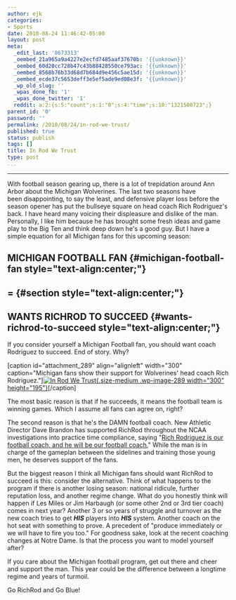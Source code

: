 ```yaml
---
author: ejk
categories:
- Sports
date: 2010-08-24 11:46:42-05:00
layout: post
meta:
  _edit_last: '8673313'
  _oembed_21a965a9a4227e2ecfd7485aaf37670b: '{{unknown}}'
  _oembed_60d20cc728b47c43b88428550ce793ac: '{{unknown}}'
  _oembed_8568b76b33d68d7b684d9e456c5ae15d: '{{unknown}}'
  _oembed_ecde37c5653deff3e5ef5ade9ed08e3f: '{{unknown}}'
  _wp_old_slug: ''
  _wpas_done_fb: '1'
  _wpas_done_twitter: '1'
  reddit: a:2:{s:5:"count";s:1:"0";s:4:"time";s:10:"1321500723";}
parent_id: '0'
password: ''
permalink: /2010/08/24/in-rod-we-trust/
published: true
status: publish
tags: []
title: In Rod We Trust
type: post
...
```

---

With football season gearing up, there is a lot of trepidation around Ann Arbor about the Michigan Wolverines. The last two seasons have been disappointing, to say the least, and defensive player loss before the season opener has put the bullseye square on head coach Rich Rodriguez's back. I have heard many voicing their displeasure and dislike of the man. Personally, I like him because he has brought some fresh ideas and game play to the Big Ten and think deep down he's a good guy. But I have a simple equation for all Michigan fans for this upcoming season:

## MICHIGAN FOOTBALL FAN {#michigan-football-fan style="text-align:center;"}

## = {#section style="text-align:center;"}

## WANTS RICHROD TO SUCCEED {#wants-richrod-to-succeed style="text-align:center;"}

If you consider yourself a Michigan Football fan, you should want coach Rodriguez to succeed. End of story. Why?

\[caption id="attachment_289" align="alignleft" width="300" caption="Michigan fans show their support for Wolverines' head coach Rich Rodriguez."\][![](/assets/2010/08/inrodwetrust.jpeg?w=300 "In Rod We Trust"){.size-medium .wp-image-289 width="300" height="195"}](http://rhymeswithtoaster.com/2010/08/24/in-rod-we-trust/inrodwetrust/)\[/caption\]

The most basic reason is that if he succeeds, it means the football team is winning games. Which I assume all fans can agree on, right?

The second reason is that he's the DAMN football coach. New Athletic Director Dave Brandon has supported RichRod throughout the NCAA investigations into practice time compliance, saying "[Rich Rodriguez is our football coach, and he will be our football coach.](http://sportsillustrated.cnn.com/2010/writers/stewart_mandel/02/23/michigan-ncaa/index.html)" While the man is in charge of the gameplan between the sidelines and training those young men, he deserves support of the fans.

But the biggest reason I think all Michigan fans should want RichRod to succeed is this: consider the alternative. Think of what happens to the program if there is another losing season: national ridicule, further reputation loss, and another regime change. What do you honestly think will happen if Les Miles or Jim Harbaugh (or some other 2nd or 3rd tier coach) comes in next year? Another 3 or so years of struggle and turnover as the new coach tries to get ***HIS*** players into ***HIS*** system. Another coach on the hot seat with something to prove. A precedent of "produce immediately or we will have to fire you too." For goodness sake, look at the recent coaching changes at Notre Dame. Is that the process you want to model yourself after?

If you care about the Michigan football program, get out there and cheer and support the man. This year could be the difference between a longtime regime and years of turmoil.

Go RichRod and Go Blue!

